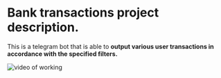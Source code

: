 # Bank transactions project description.
This is a telegram bot that is able to **output various user transactions in accordance with the specified filters.**

![video of working](https://user-images.githubusercontent.com/57627872/210226228-2594a53a-e7e9-40ce-b33e-dac2fbb0e702.gif)
